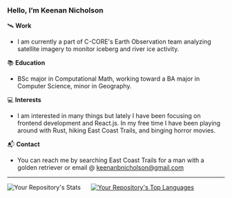 ### Hello, I’m Keenan Nicholson

🛰️ **Work**

- I am currently a part of C-CORE's Earth Observation team analyzing satellite imagery to monitor iceberg and river ice activity.

📚 **Education**

- BSc major in Computational Math, working toward a BA major in Computer Science, minor in Geography. 

💻 **Interests**

- I am interested in many things but lately I have been focusing on frontend development and React.js. In my free time I have been playing around with Rust, hiking East Coast Trails, and binging horror movies.

📬 **Contact**

- You can reach me by searching East Coast Trails for a man with a golden retriever or email @ keenanbnicholson@gmail.com

---
<p align="center">
  <div style="display: inline-block; margin-right: 20px;">
    <img src="https://github-readme-stats.vercel.app/api?username=keenan-nicholson&show_icons=true&theme=radical" alt="Your Repository's Stats">
  </div>
  <div style="display: inline-block;">
    <a href="https://github.com/anuraghazra/github-readme-stats">
      <img src="https://github-readme-stats.vercel.app/api/top-langs/?username=keenan-nicholson&hide=jupyter%20notebook" alt="Your Repository's Top Languages">
    </a>
  </div>
</p>
